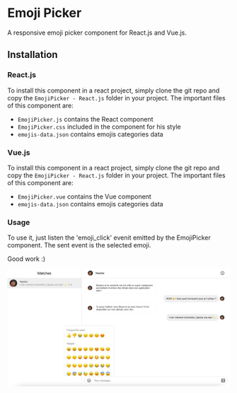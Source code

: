 # Emoji Picker

A responsive emoji picker component for React.js and Vue.js.


## Installation
### React.js
To install this component in a react project, simply clone the git repo and copy the `EmojiPicker - React.js` folder in your project.
The important files of this component are:
- `EmojiPicker.js` contains the React component
- `EmojiPicker.css` included in the component for his style
- `emojis-data.json` contains emojis categories data
### Vue.js
To install this component in a react project, simply clone the git repo and copy the `EmojiPicker - React.js` folder in your project.
The important files of this component are:
- `EmojiPicker.vue` contains the Vue component
- `emojis-data.json` contains emojis categories data
### Usage
To use it, just listen the 'emoji_click' evenit emitted by the EmojiPicker component. The sent event is the selected emoji.

Good work :)

![Emoji Picker](https://github.com/yass-dev/Emoji-Picker/blob/master/EmojiPicker.jpeg?raw=true)


